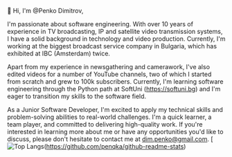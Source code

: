 👋 Hi, I'm @Penko Dimitrov,

I'm passionate about software engineering. With over 10 years of experience in TV broadcasting, IP and satellite video transmission systems, I have a solid background in technology and video production. Currently, I'm working at the biggest broadcast service company in Bulgaria, which has exhibited at IBC (Amsterdam) twice.

Apart from my experience in newsgathering and camerawork, I've also edited videos for a number of YouTube channels, two of which I started from scratch and grew to 100k subscribers. Currently, I'm learning software engineering through the Python path at SoftUni (https://softuni.bg) and I'm eager to transition my skills to the software field.

As a Junior Software Developer, I'm excited to apply my technical skills and problem-solving abilities to real-world challenges. I'm a quick learner, a team player, and committed to delivering high-quality work. If you're interested in learning more about me or have any opportunities you'd like to discuss, please don't hesitate to contact me at dim.penko@gmail.com.
[![Top Langs](https://github-readme-stats-git-masterrstaa-rickstaa.vercel.app/api/top-langs/?username=penqkatheme=tokyonight)(https://github.com/penqka/github-readme-stats)
